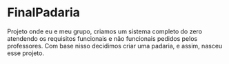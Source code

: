 # FinalPadaria
Projeto onde eu e meu grupo, criamos um sistema completo do zero atendendo os requisitos funcionais e não funcionais pedidos pelos professores.  Com base nisso decidimos criar uma padaria, e assim, nasceu esse projeto.
